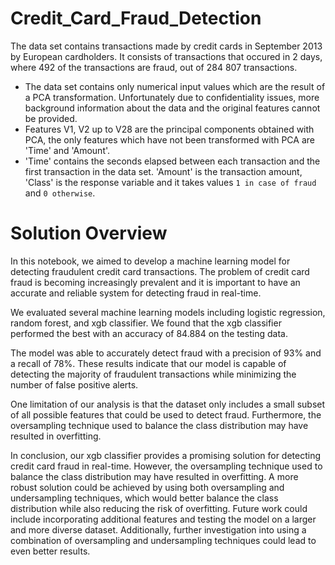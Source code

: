 # Credit_Card_Fraud_Detection
The data set contains transactions made by credit cards in September 2013 by European cardholders. It consists of transactions that occured in 2 days, where 492 of the transactions are fraud, out of 284 807 transactions.

- The data set contains only numerical input values which are the result of a PCA transformation. Unfortunately due to confidentiality issues, more background information about the data and the original features cannot be provided. 
-  Features V1, V2 up to V28 are the principal components obtained with PCA, the only features which have not been transformed with PCA are 'Time' and 'Amount'.
- 'Time' contains the seconds elapsed between each transaction and the first transaction in the data set. 'Amount' is the transaction amount, 'Class' is the response variable and it takes values `1 in case of fraud` and `0 otherwise`.


# Solution Overview

In this notebook, we aimed to develop a machine learning model for detecting fraudulent credit card transactions. The problem of credit card fraud is becoming increasingly prevalent and it is important to have an accurate and reliable system for detecting fraud in real-time.

We evaluated several machine learning models including logistic regression, random forest, and xgb classifier. We found that the xgb classifier performed the best with an accuracy of 84.884 on the testing data.

The model was able to accurately detect fraud with a precision of 93% and a recall of 78%. These results indicate that our model is capable of detecting the majority of fraudulent transactions while minimizing the number of false positive alerts.

One limitation of our analysis is that the dataset only includes a small subset of all possible features that could be used to detect fraud. Furthermore, the oversampling technique used to balance the class distribution may have resulted in overfitting.

In conclusion, our xgb classifier provides a promising solution for detecting credit card fraud in real-time. However, the oversampling technique used to balance the class distribution may have resulted in overfitting. A more robust solution could be achieved by using both oversampling and undersampling techniques, which would better balance the class distribution while also reducing the risk of overfitting. Future work could include incorporating additional features and testing the model on a larger and more diverse dataset.  Additionally, further investigation into using a combination of oversampling and undersampling techniques could lead to even better results.
